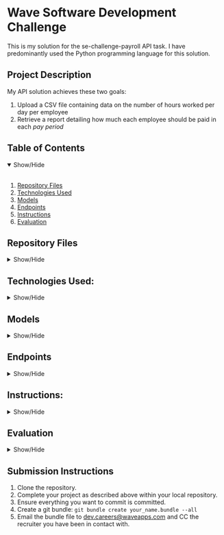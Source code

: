 # Wave Software Development Challenge
This is my solution for the se-challenge-payroll API task. I have predominantly used the Python programming language for this solution.

## Project Description

My API solution achieves these two goals:

1. Upload a CSV file containing data on the number of hours worked per day per employee
2. Retrieve a report detailing how much each employee should be paid in each _pay period_

## Table of Contents
<details open>
<summary>Show/Hide</summary>
<br>

1. [ Repository Files ](#Repository_Files)
2. [ Technologies Used ](#Technologies_Used)
3. [ Models ](#Models)    
4. [ Endpoints ](#Endpoints)
5. [ Instructions ](#Instructions)
6. [ Evaluation ](#Evaluation)

</details>

<a name="Repository_Files"></a>
## Repository Files

<details>
<summary>Show/Hide</summary>
<br>
    
* <strong>WaveApp</strong>: folder containing all data files
    * <strong>__init__.py</strong>: python file for intializing flask application
    * <strong>views.py</strong>: python file with CSV_Upload and Payroll_Report endpoints for API
    * <strong>models.py</strong>: python file with that declares models used in schema
* <strong>run.py</strong>: python file to run application
* <strong>requirements.txt</strong>: text file with dependencies for running application
    
    
</details>

<a name="Technologies_Used"></a>
## Technologies Used:

<details>
<summary>Show/Hide</summary>
<br>

  
</details>

<a name="Models"></a>
## Models

<details>
<summary>Show/Hide</summary>
<br>

TimeReportEntry:

This table is where all the data from the CSV file is stored. So all the columns: date, hours_worked, employee_id, and job_group, but also an _id and the report_number to recall archived data from previous CSV uploads.

Employee:
    
This table is where the employee_id(s) are stored along with the employee's job_group
    
Job:

This table is where the the job_group and the wage for each job group is stored. This is used for calculating the amount paid for employees in the Payroll Report.

ReportDocument:

This table is for archiving the CSV report numbers/indexes for retrieving later and to check if an entry exist to avoid re-uploading identical data.
    
</details>

<a name="Endpoints"></a>
## Endpoints

<details>
<summary>Show/Hide</summary>
<br>
    
We've agreed to build an API with the following endpoints to serve HTTP requests:

1. An endpoint for uploading a file.

   /uploadCSV

2. An endpoint for retrieving a payroll report structured in the following way:

   /getEmployeePay

</details>

<a name="Instructions"></a>
## Instructions:

<details>
<summary>Show/Hide</summary>
<br>

1. Check if you have Python 3
```
python --version
```
If Python 2.x.x follow '1.1. Python 3 Upgrade Command' command then continue. If python 3.x.x ignore '1.1. Python 3 Upgrade Command' command and continue.
    
1.1. Python 3 Upgrade Command
```
```
    
2. Check if you have pip
```
```
If you do not have pip follow '2.1. Install pip' command then continue. If you have pip installed ignore '2.1. Install pip' command and continue.
    
2.1. Install pip
```
curl https://bootstrap.pypa.io/get-pip.py -o get-pip.py
python3 get-pip.py
```
    
3. Install requirements.txt file to get required packages for running API.
```
pip install -r requirements.txt 
```
    
4. Run app.
```
python3 run.py
```
    
</details>

<a name="Evaluation"></a>
## Evaluation

<details>
<summary>Show/Hide</summary>
<br>
  
- What design decisions did I make when designing your models/entities?

- How did I separate any concerns in my application? 

- How did I test that your implementation was correct?
    
- If this application was destined for a production environment, what would I add or change?
    
- What compromises did I have to make as a result of the time constraints of this challenge?
  
  
</details>

## Submission Instructions

1. Clone the repository.
1. Complete your project as described above within your local repository.
1. Ensure everything you want to commit is committed.
1. Create a git bundle: `git bundle create your_name.bundle --all`
1. Email the bundle file to [dev.careers@waveapps.com](dev.careers@waveapps.com) and CC the recruiter you have been in contact with.

